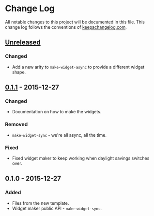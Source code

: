 # Change Log
All notable changes to this project will be documented in this file. This change log follows the conventions of [keepachangelog.com](http://keepachangelog.com/).

## [Unreleased][unreleased]
### Changed
- Add a new arity to `make-widget-async` to provide a different widget shape.

## [0.1.1] - 2015-12-27
### Changed
- Documentation on how to make the widgets.

### Removed
- `make-widget-sync` - we're all async, all the time.

### Fixed
- Fixed widget maker to keep working when daylight savings switches over.

## 0.1.0 - 2015-12-27
### Added
- Files from the new template.
- Widget maker public API - `make-widget-sync`.

[unreleased]: https://github.com/your-name/frigit/compare/0.1.1...HEAD
[0.1.1]: https://github.com/your-name/frigit/compare/0.1.0...0.1.1
